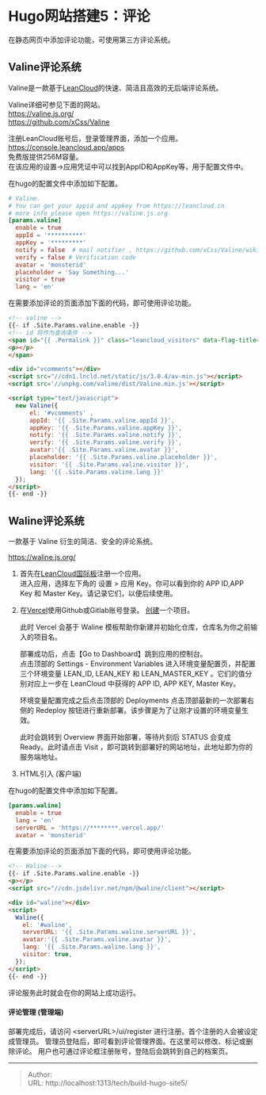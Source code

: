 # Hugo网站搭建5：评论



在静态网页中添加评论功能，可使用第三方评论系统。

## Valine评论系统

Valine是一款基于[LeanCloud](https://leancloud.app/)的快速、简洁且高效的无后端评论系统。  

Valine详细可参见下面的网站。  
https://valine.js.org/  
https://github.com/xCss/Valine  


注册LeanCloud账号后，登录管理界面，添加一个应用。  
https://console.leancloud.app/apps  
免费版提供256M容量。  
在该应用的设置->应用凭证中可以找到AppID和AppKey等，用于配置文件中。


在hugo的配置文件中添加如下配置。  
```toml
# Valine.
# You can get your appid and appkey from https://leancloud.cn
# more info please open https://valine.js.org
[params.valine]
  enable = true
  appId = '**********'
  appKey = '*********'
  notify = false  # mail notifier , https://github.com/xCss/Valine/wiki
  verify = false # Verification code
  avatar = 'monsterid'
  placeholder = 'Say Something...'
  visitor = true
  lang = 'en'
```

在需要添加评论的页面添加下面的代码，即可使用评论功能。  
```html
<!-- valine -->
{{- if .Site.Params.valine.enable -}}
<!-- id 将作为查询条件 -->
<span id="{{ .Permalink }}" class="leancloud_visitors" data-flag-title="{{ .Title }}">
<p></p>
</span>

<div id="vcomments"></div>
<script src="//cdn1.lncld.net/static/js/3.0.4/av-min.js"></script>
<script src='//unpkg.com/valine/dist/Valine.min.js'></script>

<script type="text/javascript">
  new Valine({
      el: '#vcomments' ,
      appId: '{{ .Site.Params.valine.appId }}',
      appKey: '{{ .Site.Params.valine.appKey }}',
      notify: '{{ .Site.Params.valine.notify }}', 
      verify: '{{ .Site.Params.valine.verify }}', 
      avatar:'{{ .Site.Params.valine.avatar }}', 
      placeholder: '{{ .Site.Params.valine.placeholder }}',
      visitor: '{{ .Site.Params.valine.visitor }}',
      lang: '{{ .Site.Params.valine.lang }}'
  });
</script>
{{- end -}}

```


## Waline评论系统

一款基于 Valine 衍生的简洁、安全的评论系统。

https://waline.js.org/


1. 首先在[LeanCloud国际板](https://leancloud.app/)注册一个应用。  
   进入应用，选择左下角的 设置 > 应用 Key。你可以看到你的 APP ID,APP Key 和 Master Key。请记录它们，以便后续使用。  


2. 在[Vercel](https://vercel.com/)使用Github或Gitlab账号登录。
   [创建](https://vercel.com/new/clone?repository-url=https%3A%2F%2Fgithub.com%2Fwalinejs%2Fwaline%2Ftree%2Fmain%2Fexample)一个项目。  

   此时 Vercel 会基于 Waline 模板帮助你新建并初始化仓库，仓库名为你之前输入的项目名。  


   部署成功后，点击【Go to Dashboard】跳到应用的控制台。  
   点击顶部的 Settings - Environment Variables 进入环境变量配置页，并配置三个环境变量 LEAN_ID, LEAN_KEY 和 LEAN_MASTER_KEY 。它们的值分别对应上一步在 LeanCloud 中获得的 APP ID, APP KEY, Master Key。


   环境变量配置完成之后点击顶部的 Deployments 点击顶部最新的一次部署右侧的 Redeploy 按钮进行重新部署。该步骤是为了让刚才设置的环境变量生效。


   此时会跳转到 Overview 界面开始部署，等待片刻后 STATUS 会变成 Ready。此时请点击 Visit ，即可跳转到部署好的网站地址，此地址即为你的服务端地址。  


3. HTML引入 (客户端)

在hugo的配置文件中添加如下配置。  
```toml
[params.waline]
  enable = true
  lang = 'en'
  serverURL = 'https://********.vercel.app/'
  avatar = 'monsterid'
```

在需要添加评论的页面添加下面的代码，即可使用评论功能。  
```html
<!-- Waline -->
{{- if .Site.Params.waline.enable -}}
<p></p>
<script src="//cdn.jsdelivr.net/npm/@waline/client"></script>

<div id="waline"></div>
<script>
  Waline({
    el: '#waline',
    serverURL: '{{ .Site.Params.waline.serverURL }}',
    avatar:'{{ .Site.Params.valine.avatar }}', 
    lang: '{{ .Site.Params.waline.lang }}',
    visitor: true,
  });
</script>
{{- end -}}
```

评论服务此时就会在你的网站上成功运行。  


#### 评论管理 (管理端)
部署完成后，请访问 \<serverURL>/ui/register 进行注册。首个注册的人会被设定成管理员。
管理员登陆后，即可看到评论管理界面。在这里可以修改、标记或删除评论。
用户也可通过评论框注册账号，登陆后会跳转到自己的档案页。

---

> Author:   
> URL: http://localhost:1313/tech/build-hugo-site5/  

